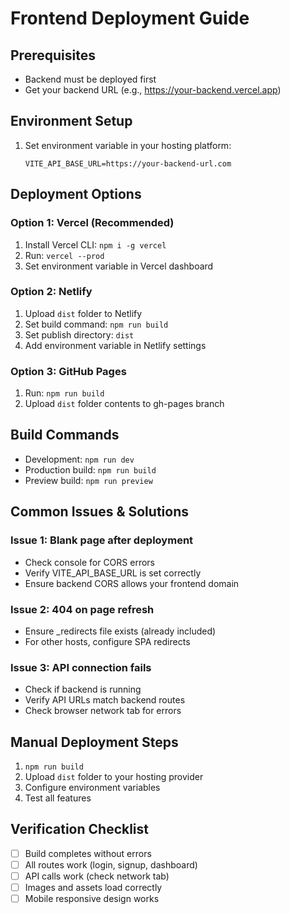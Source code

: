 # Frontend Deployment Guide

## Prerequisites
- Backend must be deployed first
- Get your backend URL (e.g., https://your-backend.vercel.app)

## Environment Setup
1. Set environment variable in your hosting platform:
   ```
   VITE_API_BASE_URL=https://your-backend-url.com
   ```

## Deployment Options

### Option 1: Vercel (Recommended)
1. Install Vercel CLI: `npm i -g vercel`
2. Run: `vercel --prod`
3. Set environment variable in Vercel dashboard

### Option 2: Netlify
1. Upload `dist` folder to Netlify
2. Set build command: `npm run build`
3. Set publish directory: `dist`
4. Add environment variable in Netlify settings

### Option 3: GitHub Pages
1. Run: `npm run build`
2. Upload `dist` folder contents to gh-pages branch

## Build Commands
- Development: `npm run dev`
- Production build: `npm run build`
- Preview build: `npm run preview`

## Common Issues & Solutions

### Issue 1: Blank page after deployment
- Check console for CORS errors
- Verify VITE_API_BASE_URL is set correctly
- Ensure backend CORS allows your frontend domain

### Issue 2: 404 on page refresh
- Ensure _redirects file exists (already included)
- For other hosts, configure SPA redirects

### Issue 3: API connection fails
- Check if backend is running
- Verify API URLs match backend routes
- Check browser network tab for errors

## Manual Deployment Steps
1. `npm run build`
2. Upload `dist` folder to your hosting provider
3. Configure environment variables
4. Test all features

## Verification Checklist
- [ ] Build completes without errors
- [ ] All routes work (login, signup, dashboard)
- [ ] API calls work (check network tab)
- [ ] Images and assets load correctly
- [ ] Mobile responsive design works
